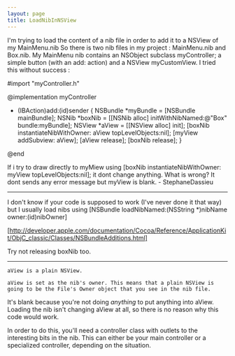 ```yaml
---
layout: page
title: LoadNibInNSView
---
```


I'm trying to load the content of a nib file in order to add it to a NSView of my MainMenu.nib
So there is two nib files in my project : MainMenu.nib and Box.nib.
My MainMenu nib contains an NSObject subclass myController; a simple button (with an add: action) and a NSView myCustomView.
I tried this without success : 
    
#import "myController.h"

@implementation myController

- (IBAction)add:(id)sender
{
	NSBundle *myBundle = [NSBundle mainBundle];
	NSNib *boxNib = [[NSNib alloc] initWithNibNamed:@"Box" bundle:myBundle];
	NSView *aView = [[NSView alloc] init];
	[boxNib instantiateNibWithOwner: aView topLevelObjects:nil];
	[myView addSubview: aView];
	[aView release];
	[boxNib release];
}

@end

If i try to draw directly to myMiew using [boxNib instantiateNibWithOwner: myView topLevelObjects:nil]; it dont change anything.
What is wrong? It dont sends any error message but myView is blank. - StephaneDassieu


----

I don't know if your code is supposed to work (I've never done it that way) but I usually load nibs using     [NSBundle loadNibNamed:(NSString *)nibName owner:(id)nibOwner]

[http://developer.apple.com/documentation/Cocoa/Reference/ApplicationKit/ObjC_classic/Classes/NSBundleAdditions.html]

Try not releasing boxNib too.

----

    aView is a plain NSView.

    aView is set as the nib's owner. This means that a plain NSView is going to be the File's Owner object that you see in the nib file.

It's blank because you're not doing *anything* to put anything into     aView. Loading the nib isn't changing     aView at all, so there is no reason why this code would work.

In order to do this, you'll need a controller class with outlets to the interesting bits in the nib. This can either be your main controller or a specialized controller, depending on the situation.


